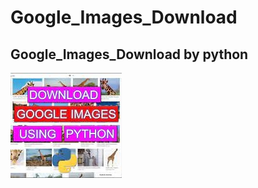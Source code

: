 # Google_Images_Download
## Google_Images_Download by python
![](https://github.com/AbdulrahmanElsharef/Google_Images_Download/blob/main/download.jpeg)
